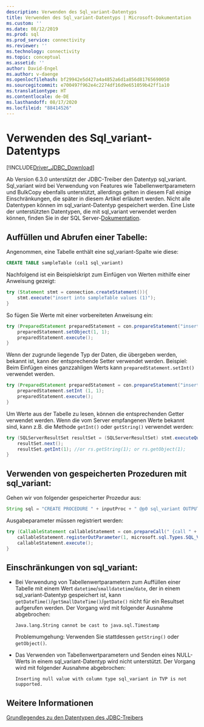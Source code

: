```yaml
---
description: Verwenden des Sql_variant-Datentyps
title: Verwenden des Sql_variant-Datentyps | Microsoft-Dokumentation
ms.custom: ''
ms.date: 08/12/2019
ms.prod: sql
ms.prod_service: connectivity
ms.reviewer: ''
ms.technology: connectivity
ms.topic: conceptual
ms.assetid: ''
author: David-Engel
ms.author: v-daenge
ms.openlocfilehash: bf29942e5d427a4a4852a6d1a856d81765690050
ms.sourcegitcommit: e700497f962e4c2274df16d9e651059b42ff1a10
ms.translationtype: HT
ms.contentlocale: de-DE
ms.lasthandoff: 08/17/2020
ms.locfileid: "88414526"
---
```

# <a name="using-sql_variant-data-type"></a>Verwenden des Sql_variant-Datentyps

[!INCLUDE[Driver_JDBC_Download](../../includes/driver_jdbc_download.md)]

Ab Version 6.3.0 unterstützt der JDBC-Treiber den Datentyp sql_variant. Sql_variant wird bei Verwendung von Features wie Tabellenwertparametern und BulkCopy ebenfalls unterstützt, allerdings gelten in diesem Fall einige Einschränkungen, die später in diesem Artikel erläutert werden. Nicht alle Datentypen können im sql_variant-Datentyp gespeichert werden. Eine Liste der unterstützten Datentypen, die mit sql_variant verwendet werden können, finden Sie in der SQL Server-[Dokumentation](https://docs.microsoft.com/sql/t-sql/data-types/sql-variant-transact-sql).

##  <a name="populating-and-retrieving-a-table"></a>Auffüllen und Abrufen einer Tabelle:
Angenommen, eine Tabelle enthält eine sql_variant-Spalte wie diese:

```sql
CREATE TABLE sampleTable (col1 sql_variant)  
```

Nachfolgend ist ein Beispielskript zum Einfügen von Werten mithilfe einer Anweisung gezeigt:

```java
try (Statement stmt = connection.createStatement()){
    stmt.execute("insert into sampleTable values (1)");
}
```

So fügen Sie Werte mit einer vorbereiteten Anweisung ein:

```java
try (PreparedStatement preparedStatement = con.prepareStatement("insert into sampleTable values (?)")) {
    preparedStatement.setObject(1, 1);  
    preparedStatement.execute();
}
```      

Wenn der zugrunde liegende Typ der Daten, die übergeben werden, bekannt ist, kann der entsprechende Setter verwendet werden. Beispiel: Beim Einfügen eines ganzzahligen Werts kann `preparedStatement.setInt()` verwendet werden.

```java
try (PreparedStatement preparedStatement = con.prepareStatement("insert into table values (?)")) {
    preparedStatement.setInt (1, 1);
    preparedStatement.execute();
}
```

Um Werte aus der Tabelle zu lesen, können die entsprechenden Getter verwendet werden. Wenn die vom Server empfangenen Werte bekannt sind, kann z.B. die Methode `getInt()` oder `getString()` verwendet werden:    

```java
try (SQLServerResultSet resultSet = (SQLServerResultSet) stmt.executeQuery("select * from sampleTable ")) {
    resultSet.next();          
    resultSet.getInt(1); //or rs.getString(1); or rs.getObject(1);
}
```

## <a name="using-stored-procedures-with-sql_variant"></a>Verwenden von gespeicherten Prozeduren mit sql_variant:   
Gehen wir von folgender gespeicherter Prozedur aus:     

```java
String sql = "CREATE PROCEDURE " + inputProc + " @p0 sql_variant OUTPUT AS SELECT TOP 1 @p0=col1 FROM sampleTable ";
``` 
    
Ausgabeparameter müssen registriert werden:

```java
try (CallableStatement callableStatement = con.prepareCall(" {call " + inputProc + " (?) }")) {
    callableStatement.registerOutParameter(1, microsoft.sql.Types.SQL_VARIANT);      
    callableStatement.execute();
}
```

## <a name="limitations-of-sql_variant"></a>Einschränkungen von sql_variant:
- Bei Verwendung von Tabellenwertparametern zum Auffüllen einer Tabelle mit einem Wert `datetime`/`smalldatetime`/`date`, der in einem sql_variant-Datentyp gespeichert ist, kann `getDateTime()`/`getSmallDateTime()`/`getDate()` nicht für ein Resultset aufgerufen werden. Der Vorgang wird mit folgender Ausnahme abgebrochen:
    
    `Java.lang.String cannot be cast to java.sql.Timestamp`
   
    Problemumgehung: Verwenden Sie stattdessen `getString()` oder `getObject()`. 
    
- Das Verwenden von Tabellenwertparametern und Senden eines NULL-Werts in einem sql_variant-Datentyp wird nicht unterstützt. Der Vorgang wird mit folgender Ausnahme abgebrochen:
    
    `Inserting null value with column type sql_variant in TVP is not supported.`

## <a name="see-also"></a>Weitere Informationen

[Grundlegendes zu den Datentypen des JDBC-Treibers](../../connect/jdbc/understanding-the-jdbc-driver-data-types.md)  
